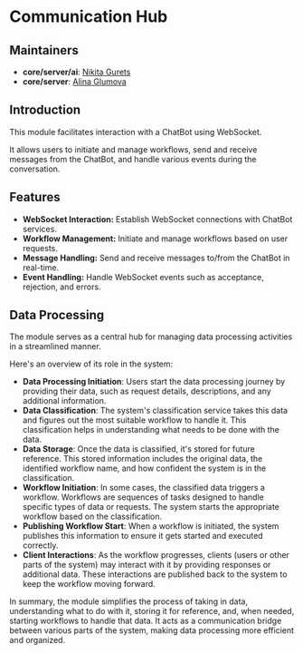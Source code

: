 # Communication Hub

## Maintainers

- **core/server/ai**: [Nikita Gurets](https://github.com/StepanBURNdera)
- **core/server**: [Alina Glumova](https://github.com/aglumova)

## Introduction

This module facilitates interaction with a ChatBot using WebSocket.

It allows users to initiate and manage workflows, send and receive messages from the ChatBot, and handle various events during the conversation.

## Features

- **WebSocket Interaction:** Establish WebSocket connections with ChatBot services.
- **Workflow Management:** Initiate and manage workflows based on user requests.
- **Message Handling:** Send and receive messages to/from the ChatBot in real-time.
- **Event Handling:** Handle WebSocket events such as acceptance, rejection, and errors.

## Data Processing

The module serves as a central hub for managing data processing activities in a streamlined manner.

Here's an overview of its role in the system:

- **Data Processing Initiation**: Users start the data processing journey by providing their data, such as request details, descriptions, and any additional information.
- **Data Classification**: The system's classification service takes this data and figures out the most suitable workflow to handle it. This classification helps in understanding what needs to be done with the data.
- **Data Storage**: Once the data is classified, it's stored for future reference. This stored information includes the original data, the identified workflow name, and how confident the system is in the classification.
- **Workflow Initiation**: In some cases, the classified data triggers a workflow. Workflows are sequences of tasks designed to handle specific types of data or requests. The system starts the appropriate workflow based on the classification.
- **Publishing Workflow Start**: When a workflow is initiated, the system publishes this information to ensure it gets started and executed correctly.
- **Client Interactions**: As the workflow progresses, clients (users or other parts of the system) may interact with it by providing responses or additional data. These interactions are published back to the system to keep the workflow moving forward.

In summary, the module simplifies the process of taking in data, understanding what to do with it, storing it for reference, and, when needed, starting workflows to handle that data.
It acts as a communication bridge between various parts of the system, making data processing more efficient and organized.
